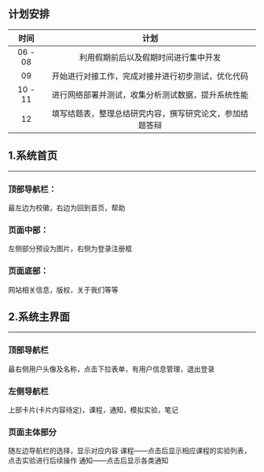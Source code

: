 ## 计划安排
时间|计划
:-:|:-:
06 - 08|利用假期前后以及假期时间进行集中开发
09     |开始进行对接工作，完成对接并进行初步测试，优化代码
10 - 11|进行网络部署并测试，收集分析测试数据，提升系统性能
12     |填写结题表，整理总结研究内容，撰写研究论文，参加结题答辩



## 1.系统首页
---
### 顶部导航栏：
最左边为校徽，右边为回到首页，帮助
### 页面中部：
左侧部分预设为图片，右侧为登录注册框
### 页面底部：
网站相关信息，版权，关于我们等等



## 2.系统主界面
---
### 顶部导航栏
最右侧用户头像及名称，点击下拉表单，有用户信息管理，退出登录
### 左侧导航栏
上部卡片(卡片内容待定)，课程，通知，模拟实验，笔记
### 页面主体部分
随左边导航栏的选择，显示对应内容
课程——点击后显示相应课程的实验列表，点击实验进行后续操作
通知——点击后显示各类通知




